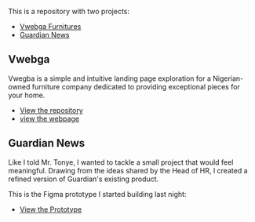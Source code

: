 

This is a repository with two projects:
- [Vwebga Furnitures](vwebga)
- [Guardian News](<Guardian News>)



## Vwebga

Vwegba is a simple and intuitive landing page exploration for a Nigerian-owned furniture company dedicated to providing exceptional pieces for your home.

- [View the repository](https://github.com/rhema-ray/Frontend-Projects/vwebga)
- [view the webpage](dev%20challenge%201/index.html)



## Guardian News

Like I told Mr. Tonye, I wanted to tackle a small project that would feel meaningful. Drawing from the ideas shared by the Head of HR, I created a refined version of Guardian's existing product.

This is the Figma prototype I started building last night:

- [View the Prototype](https://www.figma.com/proto/KK4T4xOjBMHUwMBIFIkrmE/guardian-newspaper?page-id=44%3A67&node-id=46-283&viewport=417%2C113%2C0.18&t=WAJmO6CyGcQVmnBP-1&scaling=scale-down-width)
<!-- - [view the webpage]() -->
<!-- - [view the repository]() -->
